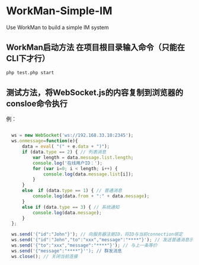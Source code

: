# WorkMan-Simple-IM
Use WorkMan to build a simple IM system

## WorkMan启动方法 在项目根目录输入命令（只能在CLI下才行）
```bash
php test.php start
```
## 测试方法，将WebSocket.js的内容复制到浏览器的consloe命令执行
例：
```javascript

  ws = new WebSocket('ws://192.168.33.10:2345');
  ws.onmessage=function(e){
      data = eval( "(" + e.data + ")");
      if (data.type == 2) { // 列表消息
          var length = data.message.list.length;
          console.log('在线用户ID：');
          for (var i=0; i < length; i++) {
              console.log(data.message.list[i]);
          }
      }
      else  if (data.type == 1) { // 普通消息
          console.log(data.from + ":" + data.message);
      }
      else if (data.type == 3) { // 系统通知
          console.log(data.message);
      }
  };  

  ws.send('{"id":"John"}'); // 向服务器注册ID，将ID与当前connection绑定
  ws.send('{"id":"John","to":"xxx","message":"****"}'); // 发送普通消息示例
  ws.send('{"to":"xxx","message":"****"}'); // 与上一条等价
  ws.send('{"message":"****"}''); // 群发消息
  ws.close(); // 关闭当前连接
```
